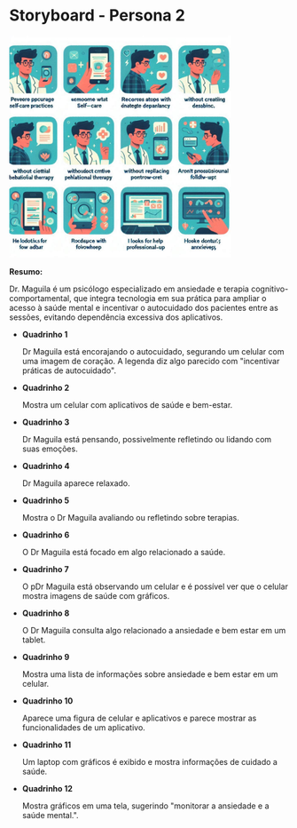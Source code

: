 # Storyboard - Persona 2
<img src="https://github.com/Ghostdoce/IHC2/blob/078e72795c60b3bad57a4d0ad6a4892f648dd381/docs/2.%20Design_Thinking/2.3%20Storyboard/images/storyb%202.jpeg" width="400">

**Resumo:**

Dr. Maguila é um psicólogo especializado em ansiedade e terapia cognitivo-comportamental, que integra tecnologia em sua prática para ampliar o acesso à saúde mental e incentivar o autocuidado dos pacientes entre as sessões, evitando dependência excessiva dos aplicativos.

* **Quadrinho 1**

   Dr Maguila está encorajando o autocuidado, segurando um celular com uma imagem de coração. A legenda diz algo parecido com "incentivar práticas de autocuidado". 
    
* **Quadrinho 2**

  Mostra um celular com aplicativos de saúde e bem-estar.
* **Quadrinho 3**

   Dr Maguila está pensando, possivelmente refletindo ou lidando com suas emoções. 
* **Quadrinho 4**

   Dr Maguila aparece relaxado.
* **Quadrinho 5**

    Mostra o Dr Maguila avaliando ou refletindo sobre terapias.
* **Quadrinho 6**

   O Dr Maguila está focado em algo relacionado a saúde.
* **Quadrinho 7**

    O pDr Maguila está observando um celular e é possível ver que o celular mostra imagens de saúde com gráficos. 
* **Quadrinho 8**

    O Dr Maguila consulta algo relacionado a ansiedade e bem estar em um tablet. 
* **Quadrinho 9**

   Mostra uma lista de informações sobre ansiedade e bem estar em um celular.
* **Quadrinho 10**

    Aparece uma figura de celular e aplicativos e parece mostrar as funcionalidades de um aplicativo. 
* **Quadrinho 11**

    Um laptop com gráficos é exibido e mostra informações de cuidado a saúde.
* **Quadrinho 12**

    Mostra gráficos em uma tela, sugerindo "monitorar a ansiedade e a saúde mental.".
